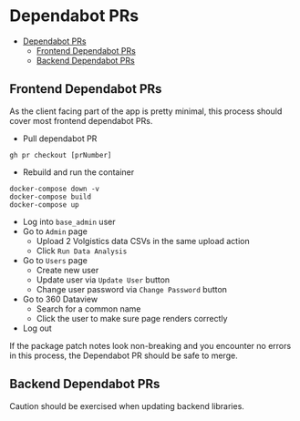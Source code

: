# Dependabot PRs
- [Dependabot PRs](#dependabot-prs)
  - [Frontend Dependabot PRs](#frontend-dependabot-prs)
  - [Backend Dependabot PRs](#backend-dependabot-prs)

## Frontend Dependabot PRs
As the client facing part of the app is pretty minimal, this process should cover most frontend dependabot PRs.

- Pull dependabot PR
```
gh pr checkout [prNumber]
```

- Rebuild and run the container
```
docker-compose down -v
docker-compose build
docker-compose up
```

- Log into `base_admin` user
- Go to `Admin` page
  - Upload 2 Volgistics data CSVs in the same upload action
  - Click `Run Data Analysis`
- Go to `Users` page
  - Create new user
  - Update user via `Update User` button
  - Change user password via `Change Password` button
- Go to 360 Dataview
  - Search for a common name
  - Click the user to make sure page renders correctly
- Log out

If the package patch notes look non-breaking and you encounter no errors in this process, the Dependabot PR should be safe to merge.

## Backend Dependabot PRs
Caution should be exercised when updating backend libraries.